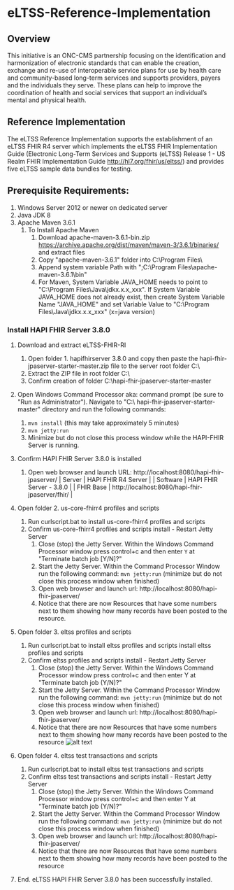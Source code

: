 # eLTSS-Reference-Implementation

## Overview

This initiative is an ONC-CMS partnership focusing on the identification and harmonization of electronic standards that can enable the creation, exchange and re-use of interoperable service plans for use by health care and community-based long-term services and supports providers, payers and the individuals they serve. These plans can help to improve the coordination of health and social services that support an individual’s mental and physical health.

## Reference Implementation

The eLTSS Reference Implementation supports the establishment of an eLTSS FHIR R4 server which implements the eLTSS FHIR Implementation Guide (Electronic Long-Term Services and Supports (eLTSS) Release 1 - US Realm FHIR Implementation Guide http://hl7.org/fhir/us/eltss/) and provides five eLTSS sample data bundles for testing. 

## Prerequisite Requirements:
1.	Windows Server 2012 or newer on dedicated server
2.	Java JDK 8
3.	Apache Maven 3.6.1 
    1. To Install Apache Maven
        1.	Download apache-maven-3.6.1-bin.zip https://archive.apache.org/dist/maven/maven-3/3.6.1/binaries/ and extract files
        2.	Copy "apache-maven-3.6.1" folder into C:\Program Files\
        3.	Append system variable Path with ";C:\Program Files\apache-maven-3.6.1\bin"
        4.	For Maven, System Variable JAVA_HOME needs to point to "C:\Program Files\Java\jdkx.x.x_xxx".  If System Variable JAVA_HOME does not already exist, then create System Variable Name "JAVA_HOME" and set Variable Value to "C:\Program Files\Java\jdkx.x.x_xxx" (x=java version)

### Install HAPI FHIR Server 3.8.0
1.	Download and extract eLTSS-FHIR-RI 
    1. Open folder 1. hapifhirserver 3.8.0  and copy then paste the hapi-fhir-jpaserver-starter-master.zip file to the server root folder C:\
    2. Extract the ZIP file in root folder C:\
    3. Confirm creation of folder C:\hapi-fhir-jpaserver-starter-master
2. Open Windows Command Processor aka: command prompt (be sure to "Run as Administrator"). Navigate to "C:\ hapi-fhir-jpaserver-starter-master" directory and run the following commands:
    1. `mvn install` (this may take approximately 5 minutes)
    2. `mvn jetty:run` 
    3. Minimize but do not close this process window while the HAPI-FHIR Server is running.
3. Confirm HAPI FHIR Server 3.8.0 is installed
    1. Open web browser and launch URL: http://localhost:8080/hapi-fhir-jpaserver/
        | Server | HAPI FHIR R4 Server |
        | Software | HAPI FHIR Server - 3.8.0 |
        | FHIR Base | http://localhost:8080/hapi-fhir-jpaserver/fhir/ |

4. Open folder 2. us-core-fhirr4 profiles and scripts
    1. Run curlscript.bat to install us-core-fhirr4 profiles and scripts
    2. Confirm us-core-fhirr4 profiles and scripts install - Restart Jetty Server
        1. Close (stop) the Jetty Server. Within the Windows Command Processor window press control+c and then enter `Y` at "Terminate batch job [Y/N]?"
        2. Start the Jetty Server.  Within the Command Processor Window run the following command: `mvn jetty:run` (minimize but do not close this process window when finished)
        3. Open web browser and launch url: http://localhost:8080/hapi-fhir-jpaserver/
        4. Notice that there are now Resources that have some numbers next to them showing how many records have been posted to the resource.
        


5. Open folder 3. eltss profiles and scripts
    1. Run curlscript.bat to install eltss profiles and scripts install eltss profiles and scripts
    2. Confirm eltss profiles and scripts install - Restart Jetty Server 
        1. Close (stop) the Jetty Server. Within the Windows Command Processor window press control+c and then enter Y at "Terminate batch job (Y/N)?"
        2. Start the Jetty Server.  Within the Command Processor Window run the following command: `mvn jetty:run` (minimize but do not close this process window when finished)
        3. Open web browser and launch url: http://localhost:8080/hapi-fhir-jpaserver/
        4. Notice that there are now Resources that have some numbers next to them showing how many records have been posted to the resource
        ![alt text](https://github.com/ "Logo Title Text 1")


6. Open folder 4. eltss test transactions and scripts
    1. Run curlscript.bat to install eltss test transactions and scripts
    2. Confirm eltss test transactions and scripts install - Restart Jetty Server 
        1. Close (stop) the Jetty Server. Within the Windows Command Processor window press control+c and then enter Y at "Terminate batch job (Y/N)?"
        2. Start the Jetty Server.  Within the Command Processor Window run the following command: `mvn jetty:run` (minimize but do not close this process window when finished)
        3. Open web browser and launch url: http://localhost:8080/hapi-fhir-jpaserver/
        4. Notice that there are now Resources that have some numbers next to them showing how many records have been posted to the resource



7. End. eLTSS HAPI FHIR Server 3.8.0 has been successfully installed.  


